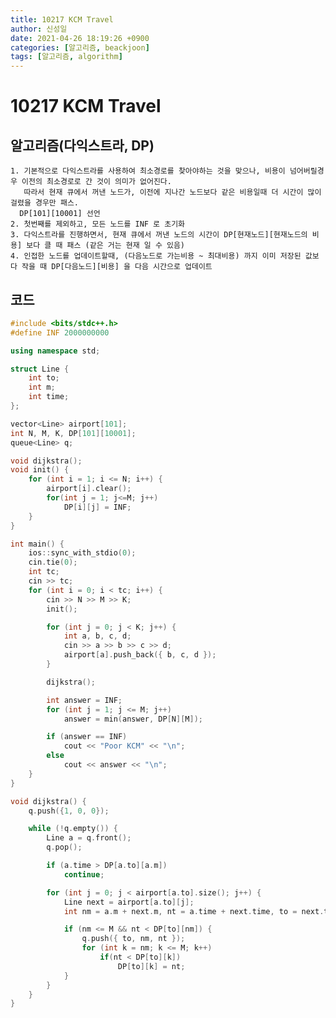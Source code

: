```yaml
---
title: 10217 KCM Travel
author: 신성일
date: 2021-04-26 18:19:26 +0900
categories: [알고리즘, beackjoon]
tags: [알고리즘, algorithm]
---
```


# 10217 KCM Travel

## 알고리즘(다익스트라, DP)

    1. 기본적으로 다익스트라를 사용하여 최소경로를 찾아야하는 것을 맞으나, 비용이 넘어버릴경우 이전의 최소경로로 간 것이 의미가 없어진다.
       따라서 현재 큐에서 꺼낸 노드가, 이전에 지나간 노드보다 같은 비용일때 더 시간이 많이 걸렸을 경우만 패스.
      DP[101][10001] 선언
    2. 첫번째를 제외하고, 모든 노드를 INF 로 초기화
    3. 다익스트라를 진행하면서, 현재 큐에서 꺼낸 노드의 시간이 DP[현재노드][현재노드의 비용] 보다 클 때 패스 (같은 거는 현재 일 수 있음)
    4. 인접한 노드를 업데이트할때, (다음노드로 가는비용 ~ 최대비용) 까지 이미 저장된 값보다 작을 때 DP[다음노드][비용] 을 다음 시간으로 업데이트


## 코드

```cpp
#include <bits/stdc++.h>
#define INF 2000000000

using namespace std;

struct Line {
	int to;
	int m;
	int time;
};

vector<Line> airport[101];
int N, M, K, DP[101][10001];
queue<Line> q;

void dijkstra();
void init() {
	for (int i = 1; i <= N; i++) {
		airport[i].clear();
		for(int j = 1; j<=M; j++)
			DP[i][j] = INF;
 	}
}

int main() {
	ios::sync_with_stdio(0);
	cin.tie(0);
	int tc;
	cin >> tc;
	for (int i = 0; i < tc; i++) {
		cin >> N >> M >> K;
		init();

		for (int j = 0; j < K; j++) {
			int a, b, c, d;
			cin >> a >> b >> c >> d;
			airport[a].push_back({ b, c, d });
		}

		dijkstra();

		int answer = INF;
		for (int j = 1; j <= M; j++)
			answer = min(answer, DP[N][M]);

		if (answer == INF)
			cout << "Poor KCM" << "\n";
		else
			cout << answer << "\n";
	}
}

void dijkstra() {
	q.push({1, 0, 0});

	while (!q.empty()) {
		Line a = q.front();
		q.pop();

		if (a.time > DP[a.to][a.m])
			continue;

		for (int j = 0; j < airport[a.to].size(); j++) {
			Line next = airport[a.to][j];
			int nm = a.m + next.m, nt = a.time + next.time, to = next.to;

			if (nm <= M && nt < DP[to][nm]) {
				q.push({ to, nm, nt });
				for (int k = nm; k <= M; k++)
					if(nt < DP[to][k])
						DP[to][k] = nt;
			}
		}
	}
}
```
